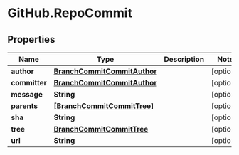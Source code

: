 # GitHub.RepoCommit

## Properties

Name | Type | Description | Notes
------------ | ------------- | ------------- | -------------
**author** | [**BranchCommitCommitAuthor**](BranchCommitCommitAuthor.md) |  | [optional] 
**committer** | [**BranchCommitCommitAuthor**](BranchCommitCommitAuthor.md) |  | [optional] 
**message** | **String** |  | [optional] 
**parents** | [**[BranchCommitCommitTree]**](BranchCommitCommitTree.md) |  | [optional] 
**sha** | **String** |  | [optional] 
**tree** | [**BranchCommitCommitTree**](BranchCommitCommitTree.md) |  | [optional] 
**url** | **String** |  | [optional] 



